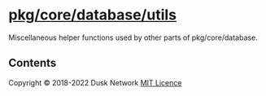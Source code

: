 # [pkg/core/database/utils](./pkg/core/database/utils)

Miscellaneous helper functions used by other parts of pkg/core/database.

<!-- ToC start -->
##  Contents

<!-- ToC end -->

Copyright © 2018-2022 Dusk Network
[MIT Licence](https://github.com/dusk-network/dusk-blockchain/blob/master/LICENSE)
